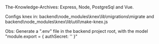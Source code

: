The-Knowledge-Archives: Express, Node, PostgreSql and Vue.

Configs knex in: backend\node_modules\knex\lib\migrations\migrate and backend\node_modules\knex\lib\util\make-knex.js

Obs: Generate a ".env" file in the backend project root, with the model "module.export = { authSecret: '' }"